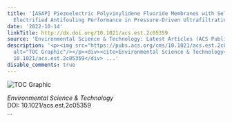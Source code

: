```yaml
---
title: '[ASAP] Piezoelectric Polyvinylidene Fluoride Membranes with Self-Powered and
  Electrified Antifouling Performance in Pressure-Driven Ultrafiltration Processes'
date: '2022-10-14'
linkTitle: http://dx.doi.org/10.1021/acs.est.2c05359
source: 'Environmental Science & Technology: Latest Articles (ACS Publications)'
description: '<p><img src="https://pubs.acs.org/cms/10.1021/acs.est.2c05359/asset/images/medium/es2c05359_0007.gif"
  alt="TOC Graphic"/></p><div><cite>Environmental Science & Technology</cite></div><div>DOI:
  10.1021/acs.est.2c05359</div> ...'
disable_comments: true
---
```

<p><img src="https://pubs.acs.org/cms/10.1021/acs.est.2c05359/asset/images/medium/es2c05359_0007.gif" alt="TOC Graphic"/></p><div><cite>Environmental Science & Technology</cite></div><div>DOI: 10.1021/acs.est.2c05359</div> ...